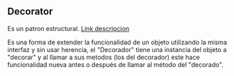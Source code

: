 ## Decorator
Es un patron estructural. [Link descripcion](https://sourcemaking.com/design_patterns/decorator)

Es una forma de extender la funcionalidad de un objeto utilizando la misma interfaz y sin usar herencia, el "Decorador" tiene una instancia del objeto a "decorar" y al llamar a sus metodos (los del decorador) este hace funcionalidad nueva antes o después de llamar al método del "decorado".